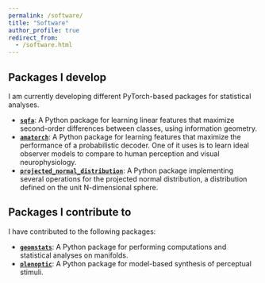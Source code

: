 ```yaml
---
permalink: /software/
title: "Software"
author_profile: true
redirect_from: 
  - /software.html
---
```


## Packages I develop

I am currently developing different PyTorch-based packages for statistical analyses.

- [**`sqfa`**](https://sqfa.readthedocs.io/en/latest/): A Python package for learning linear features
that maximize second-order differences between classes, using information geometry.
- [**`amatorch`**](https://amatorch.readthedocs.io/en/latest/): A Python package for learning features
that maximize the performance of a probabilistic decoder. One of it uses is to learn ideal observer
models to compare to human perception and visual neurophysiology.
- [**`projected_normal_distribution`**](https://github.com/dherrera1911/projected_normal_distribution): A
Python package implementing several operations for the projected normal distribution, a distribution
defined on the unit N-dimensional sphere.

## Packages I contribute to

I have contributed to the following packages:

- [**`geomstats`**](https://geomstats.github.io/): A Python package for performing computations and
statistical analyses on manifolds.
- [**`plenoptic`**](https://plenoptic.readthedocs.io/en/latest/): A Python package for model-based
synthesis of perceptual stimuli.
